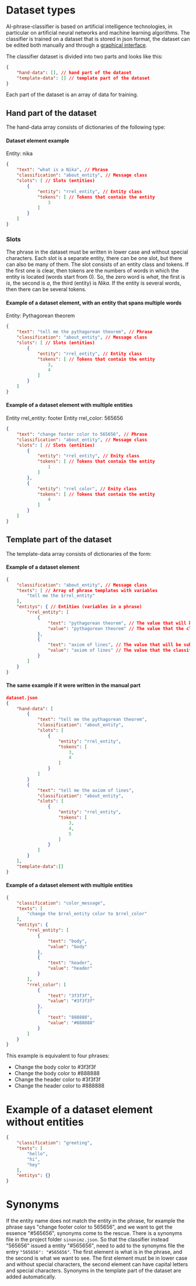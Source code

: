 # Dataset types
AI-phrase-classifier is based on artificial intelligence technologies, in particular on artificial neural networks and machine learning algorithms. The classifier is trained on a dataset that is stored in json format, the dataset can be edited both manually and through a [graphical interface](https://github.com/kretoffer/AI-phrase-classifier/tree/main/docs/training_quide.md).

The classifier dataset is divided into two parts and looks like this:
```json
{
    "hand-data": [], // hand part of the dataset
    "template-data": [] // template part of the dataset
}
```
Each part of the dataset is an array of data for training.
## Hand part of the dataset
The hand-data array consists of dictionaries of the following type:
#### Dataset element example
Entity: nika
```json
{
    "text": "what is a Nika", // Phrase
    "classification": "about_entity", // Message class
    "slots": [ // Slots (entities)
        {
            "entity": "rrel_entity", // Entity class
            "tokens": [ // Tokens that contain the entity
                3
            ]
        }
    ]
}
```
### Slots
The phrase in the dataset must be written in lower case and without special characters. Each slot is a separate entity, there can be one slot, but there can also be many of them. The slot consists of an entity class and tokens. If the first one is clear, then tokens are the numbers of words in which the entity is located (words start from 0). So, the zero word is *what*, the first is *is*, the second is *a*, the third (entity) is *Nika*. If the entity is several words, then there can be several tokens.
#### Example of a dataset element, with an entity that spans multiple words
Entity: Pythagorean theorem
```json
{
    "text": "tell me the pythagorean theorem", // Phrase
    "classification": "about_entity", // Message class
    "slots": [ // Slots (entities)
        {
            "entity": "rrel_entity", // Entity class
            "tokens": [ // Tokens that contain the entity
                3,
                4
            ]
        }
    ]
}
```
#### Example of a dataset element with multiple entities
Entity rrel_entity: footer
Entity rrel_color: 565656
```json
{
    "text": "change footer color to 565656", // Phrase
    "classification": "about_entity", // Message class
    "slots": [ // Slots (entities)
        {
            "entity": "rrel_entity", // Enity class
            "tokens": [ // Tokens that contain the entity
                1
            ]
        },
        {
            "entity": "rrel_color", // Enity class
            "tokens": [ // Tokens that contain the entity
                4
            ]
        }
    ]
}
```
## Template part of the dataset
The template-data array consists of dictionaries of the form:
#### Example of a dataset element
```json
{
    "classification": "about_entity", // Message class
    "texts": [ // Array of phrase templates with variables
        "tell me the $rrel_entity"
    ],
    "entitys": { // Entities (variables in a phrase)
        "rrel_entity": [
            {
                "text": "pythagorean theorem", // The value that will be substituted into the phrase in place of the corresponding variable
                "value": "pythagorean theorem" // The value that the classifier will return
            },
            {
                "text": "axiom of lines", // The value that will be substituted into the phrase in place of the corresponding variable
                "value": "axiom of lines" // The value that the classifier will return
            }
        ]
    }
}
```
#### The same example if it were written in the manual part
```json
dataset.json
{
    "hand-data": [
        {
            "text": "tell me the pythagorean theorem", 
            "classification": "about_entity", 
            "slots": [ 
                {
                    "entity": "rrel_entity", 
                    "tokens": [ 
                        3,
                        4
                    ]
                }
            ]
        }
        {
            "text": "tell me the axiom of lines", 
            "classification": "about_entity", 
            "slots": [ 
                {
                    "entity": "rrel_entity", 
                    "tokens": [ 
                        3,
                        4,
                        5
                    ]
                }
            ]
        }
    ],
    "template-data":[]
}
```

#### Example of a dataset element with multiple entities
``` json
{
    "classification": "color_message",
    "texts": [
        "change the $rrel_entity color to $rrel_color"
    ],
    "entitys": {
        "rrel_entity": [
            {
                "text": "body",
                "value": "body"
            },
            {
                "text": "header",
                "value": "header"
            }
        ],
        "rrel_color": [
            {
                "text": "3f3f3f",
                "value": "#3f3f3f"
            },
            {
                "text": "888888",
                "value": "#888888"
            }
        ]
    }
}
```
This example is equivalent to four phrases:
- Change the body color to #3f3f3f
- Change the body color to #888888
- Change the header color to #3f3f3f
- Change the header color to #888888

# Example of a dataset element without entities
```json
{
    "classification": "greeting",
    "texts": [
        "hello",
        "hi",
        "hey"
    ],
    "entitys": {}
}
```

# Synonyms
If the entity name does not match the entity in the phrase, for example the phrase says "change footer color to 565656", and we want to get the essence "#565656", synonyms come to the rescue. There is a synonyms file in the project folder ```sinonimz.json```. So that the classifier instead "565656" issued a entity "#565656", need to add to the synonyms file the entry ```"565656": "#565656"```. The first element is what is in the phrase, and the second is what we want to see. The first element must be in lower case and without special characters, the second element can have capital letters and special characters. Synonyms in the template part of the dataset are added automatically.